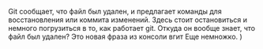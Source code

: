 Git сообщает, что файл был удален, и предлагает команды для восстановления или коммита изменений. Здесь стоит остановиться и немного погрузиться в то, как работает git. Откуда он вообще знает, что файл был удален?
Это новая фраза из консоли вгит
Еще немножко. )
